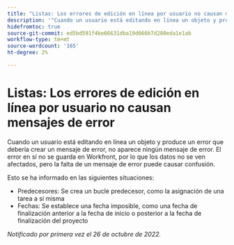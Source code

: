 ```yaml
---
title: "Listas: Los errores de edición en línea por usuario no causan mensajes de error"
description: '"Cuando un usuario está editando en línea un objeto y produce un error que debería crear un mensaje de error, no aparece ningún mensaje de error. El error en sí no se guarda en Workfront, por lo que los datos no se ven afectados, pero la falta de un mensaje de error puede causar confusión".'
hidefromtoc: true
source-git-commit: ed5bd591f4be66631dba19d666b7d280eda1e1ab
workflow-type: tm+mt
source-wordcount: '165'
ht-degree: 2%

---
```



# Listas: Los errores de edición en línea por usuario no causan mensajes de error

Cuando un usuario está editando en línea un objeto y produce un error que debería crear un mensaje de error, no aparece ningún mensaje de error. El error en sí no se guarda en Workfront, por lo que los datos no se ven afectados, pero la falta de un mensaje de error puede causar confusión.

Esto se ha informado en las siguientes situaciones:

* Predecesores: Se crea un bucle predecesor, como la asignación de una tarea a sí misma
* Fechas: Se establece una fecha imposible, como una fecha de finalización anterior a la fecha de inicio o posterior a la fecha de finalización del proyecto

_Notificado por primera vez el 26 de octubre de 2022._

